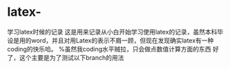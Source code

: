 # latex-
学习latex时候的记录
这是用来记录从小白开始学习使用latex的记录，虽然本科毕设是用的word，并且对用Latex的表示不屑一顾，但现在发现确实latex有一种coding的快乐哈。
%虽然我coding水平贼拉，只会做点数值计算方面的东西
好了，这个主要是为了测试以下branch的用法
